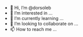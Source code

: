 - 👋 Hi, I’m @dorsoleb
- 👀 I’m interested in ...
- 🌱 I’m currently learning ...
- 💞️ I’m looking to collaborate on ...
- 📫 How to reach me ...

<!---
dorsoleb/dorsoleb is a ✨ special ✨ repository because its `README.md` (this file) appears on your GitHub profile.
You can click the Preview link to take a look at your changes.
--->
